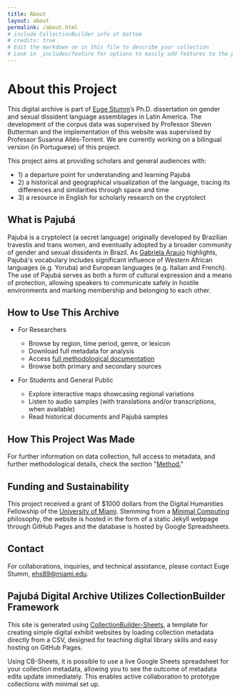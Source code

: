 ```yaml
---
title: About
layout: about
permalink: /about.html
# include CollectionBuilder info at bottom
# credits: true
# Edit the markdown on in this file to describe your collection
# Look in _includes/feature for options to easily add features to the page
---
```


# About this Project

This digital archive is part of [Euge Stumm](https://eugestumm.github.io)’s Ph.D. dissertation on gender and sexual dissident language assemblages in Latin America. The development of the corpus data was supervised by Professor Steven Butterman and the implementation of this website was supervised by Professor Susanna Allés-Torrent. We are currently working on a bilingual version (in Portuguese) of this project. 

This project aims at providing scholars and general audiences with: 
* 1\) a departure point for understanding and learning Pajubá
* 2\) a historical and geographical visualization of the language, tracing its differences and similarities through space and time
* 3\) a resource in English for scholarly research on the cryptolect

## What is Pajubá

Pajubá is a cryptolect (a secret language) originally developed by Brazilian travestis and trans women, and eventually adopted by a broader community of gender and sexual dissidents in Brazil. As [Gabriela Araujo](https://repositorio.ufu.br/handle/123456789/21850) highlights, Pajubá's vocabulary includes significant influence of Western African languages (e.g. Yoruba) and European languages (e.g. Italian and French). The use of Pajubá serves as both a form of cultural expression and a means of protection, allowing speakers to communicate safely in hostile environments and marking membership and belonging to each other.

## How to Use This Archive
* For Researchers
  * Browse by region, time period, genre, or lexicon
  * Download full metadata for analysis
  * Access [full methodological documentation](https://eugestumm.github.io/PajubaDigitalArchive/method.html)
  * Browse both primary and secondary sources 

* For Students and General Public
  * Explore interactive maps showcasing regional variations
  * Listen to audio samples (with translations and/or transcriptions, when available)
  * Read historical documents and Pajubá samples

## How This Project Was Made

For further information on data collection, full access to metadata, and further methodological details, check the section "[Method.](https://eugestumm.github.io/PajubaDigitalArchive/method.html)"

## Funding and Sustainability
This project received a grant of $1000 dollars from the Digital Humanities Fellowship of the [University of Miami](https://dh.miami.edu). Stemming from a [Minimal Computing](https://go-dh.github.io/mincomp/about) philosophy, the website is hosted in the form of a static Jekyll webpage through GitHub Pages and the database is hosted by Google Spreadsheets. 

## Contact

For collaborations, inquiries, and technical assistance, please contact Euge Stumm, [ehs89@miami.edu](mailto:ehs89@miami.edu). 

## Pajubá Digital Archive Utilizes CollectionBuilder Framework

This site is generated using [CollectionBuilder-Sheets](https://github.com/CollectionBuilder/collectionbuilder-sheets), a template  for creating simple digital exhibit websites by loading collection metadata directly from a CSV, designed for teaching digital library skills and easy hosting on GitHub Pages.

Using CB-Sheets, it is possible to use a live Google Sheets spreadsheet for your collection metadata, allowing you to see the outcome of metadata edits update immediately.
This enables active collaboration to prototype collections with minimal set up.


